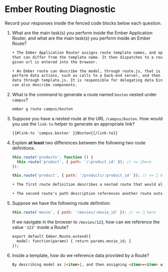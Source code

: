 # Ember Routing Diagnostic

Record your responses inside the fenced code blocks below each question.

1.  What are the main task(s) you perform inside the Ember Application Router,
    and what are the main task(s) you perform inside an Ember Route?

    ```md
    • The Ember Application Router assigns route template names, and optional route path names
    that can differ from the template name. It then dispatches to a route when a
    given url is entered into the browser.

    • An Ember route can describe the model, through route.js, that is used to
    perform data actions, such as calls to a back-end server, and then render the
    data through template.js. It is responsible for delegating data binding, and
    can also describe components.
    ```

1.  What is the command to generate a route named `boston` nested under
    `campus`?

    ```md
    ember g route campus/boston
    ```

1.  Suppose you have a nested route at the URL `/campus/boston`. How would you
    use the `link-to` helper to generate an appropriate link?

    ```md
    {{#link-to 'campus.boston' }}Boston{{/link-to}}
    ```

1.  Explain **at least** two differences between the following two route
    definitions.

    ```js
    this.route('products', function () {
      this.route('product', { path: '/:product_id' }); // <= 👀here
    });

    this.route('product', { path: '/products/:product_id' }); // <= 👀 here
    ```

    ```md
    • The first route definition describes a nested route that would allow access to data from the products route. This is not possible in the second definition.

    • The second route's path description references another route outside of itself. In the first, the nested route's path is just appended to the enclosing route's path.
    ```

1.  Suppose we have the following route definition:

    ```js
    this.route('movie', { path: '/movies/:movie_id' }); // <= 👀 here
    ```

    If we navigate in the browser to `/movies/123`, how can we reference the
    value `'123'` inside a Route?

    ```md
    export default Ember.Route.extend({
      model: function(params) { return params.movie_id; }
    });
    ```

1.  Inside a template, how do we reference data provided by a Route?

    ```md
    By describing model as |<item>|, and then assigning <item>=<item> with the route name preceding the assignment, all in HTMLBars.
     ```
